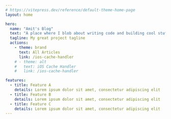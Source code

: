 ```yaml
---
# https://vitepress.dev/reference/default-theme-home-page
layout: home

hero:
  name: "Amit's Blog"
  text: "A place where I blob about writing code and building cool stuff."
  tagline: My great project tagline
  actions:
    - theme: brand
      text: All Articles
      link: /ios-cache-handler
    # - theme: alt
    #   text: iOS Cache Handler
    #   link: /ios-cache-handler

features:
  - title: Feature A
    details: Lorem ipsum dolor sit amet, consectetur adipiscing elit
  - title: Feature B
    details: Lorem ipsum dolor sit amet, consectetur adipiscing elit
  - title: Feature C
    details: Lorem ipsum dolor sit amet, consectetur adipiscing elit
---
```


